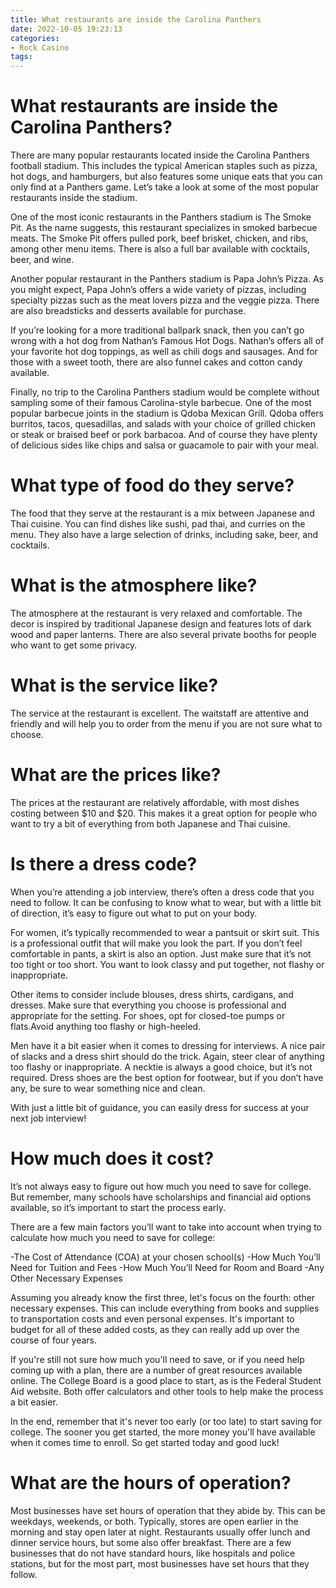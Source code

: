 ```yaml
---
title: What restaurants are inside the Carolina Panthers
date: 2022-10-05 19:23:13
categories:
- Rock Casino
tags:
---
```



#  What restaurants are inside the Carolina Panthers?

There are many popular restaurants located inside the Carolina Panthers football stadium. This includes the typical American staples such as pizza, hot dogs, and hamburgers, but also features some unique eats that you can only find at a Panthers game. Let’s take a look at some of the most popular restaurants inside the stadium.

One of the most iconic restaurants in the Panthers stadium is The Smoke Pit. As the name suggests, this restaurant specializes in smoked barbecue meats. The Smoke Pit offers pulled pork, beef brisket, chicken, and ribs, among other menu items. There is also a full bar available with cocktails, beer, and wine.

Another popular restaurant in the Panthers stadium is Papa John’s Pizza. As you might expect, Papa John’s offers a wide variety of pizzas, including specialty pizzas such as the meat lovers pizza and the veggie pizza. There are also breadsticks and desserts available for purchase.

If you’re looking for a more traditional ballpark snack, then you can’t go wrong with a hot dog from Nathan’s Famous Hot Dogs. Nathan’s offers all of your favorite hot dog toppings, as well as chili dogs and sausages. And for those with a sweet tooth, there are also funnel cakes and cotton candy available.

Finally, no trip to the Carolina Panthers stadium would be complete without sampling some of their famous Carolina-style barbecue. One of the most popular barbecue joints in the stadium is Qdoba Mexican Grill. Qdoba offers burritos, tacos, quesadillas, and salads with your choice of grilled chicken or steak or braised beef or pork barbacoa. And of course they have plenty of delicious sides like chips and salsa or guacamole to pair with your meal.

#  What type of food do they serve?

The food that they serve at the restaurant is a mix between Japanese and Thai cuisine. You can find dishes like sushi, pad thai, and curries on the menu. They also have a large selection of drinks, including sake, beer, and cocktails.

#  What is the atmosphere like?

The atmosphere at the restaurant is very relaxed and comfortable. The decor is inspired by traditional Japanese design and features lots of dark wood and paper lanterns. There are also several private booths for people who want to get some privacy.

# What is the service like?

The service at the restaurant is excellent. The waitstaff are attentive and friendly and will help you to order from the menu if you are not sure what to choose.

# What are the prices like?

The prices at the restaurant are relatively affordable, with most dishes costing between $10 and $20. This makes it a great option for people who want to try a bit of everything from both Japanese and Thai cuisine.

#  Is there a dress code?

When you’re attending a job interview, there’s often a dress code that you need to follow. It can be confusing to know what to wear, but with a little bit of direction, it’s easy to figure out what to put on your body.

For women, it’s typically recommended to wear a pantsuit or skirt suit. This is a professional outfit that will make you look the part. If you don’t feel comfortable in pants, a skirt is also an option. Just make sure that it’s not too tight or too short. You want to look classy and put together, not flashy or inappropriate.

Other items to consider include blouses, dress shirts, cardigans, and dresses. Make sure that everything you choose is professional and appropriate for the setting. For shoes, opt for closed-toe pumps or flats.Avoid anything too flashy or high-heeled.

Men have it a bit easier when it comes to dressing for interviews. A nice pair of slacks and a dress shirt should do the trick. Again, steer clear of anything too flashy or inappropriate. A necktie is always a good choice, but it’s not required. Dress shoes are the best option for footwear, but if you don’t have any, be sure to wear something nice and clean.

With just a little bit of guidance, you can easily dress for success at your next job interview!

#  How much does it cost?

It’s not always easy to figure out how much you need to save for college. But remember, many schools have scholarships and financial aid options available, so it’s important to start the process early.

There are a few main factors you’ll want to take into account when trying to calculate how much you need to save for college:

-The Cost of Attendance (COA) at your chosen school(s)
-How Much You’ll Need for Tuition and Fees
-How Much You’ll Need for Room and Board
-Any Other Necessary Expenses

Assuming you already know the first three, let's focus on the fourth: other necessary expenses. This can include everything from books and supplies to transportation costs and even personal expenses. It's important to budget for all of these added costs, as they can really add up over the course of four years.

If you're still not sure how much you'll need to save, or if you need help coming up with a plan, there are a number of great resources available online. The College Board is a good place to start, as is the Federal Student Aid website. Both offer calculators and other tools to help make the process a bit easier.

In the end, remember that it's never too early (or too late) to start saving for college. The sooner you get started, the more money you'll have available when it comes time to enroll. So get started today and good luck!

#  What are the hours of operation?

Most businesses have set hours of operation that they abide by. This can be weekdays, weekends, or both. Typically, stores are open earlier in the morning and stay open later at night. Restaurants usually offer lunch and dinner service hours, but some also offer breakfast. There are a few businesses that do not have standard hours, like hospitals and police stations, but for the most part, most businesses have set hours that they follow.